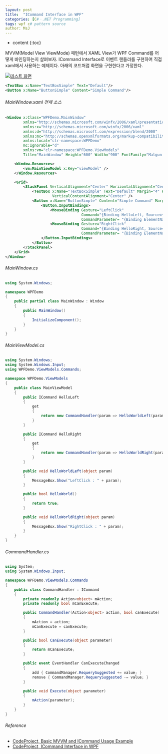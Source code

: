 ```yaml
---
layout: post
title:  "ICommand Interface in WPF"
categories: [C#ㆍ.NET Programming]
tags: wpf c# pattern source
author: MsJ
---
```


* content
{:toc}

MVVM(Model View ViewMode) 패턴에서 XAML View가 WPF Command를 어떻게 바인딩하는지 살펴보자. ICommand Interface로 이벤트 핸들러를 구현하여 직접 xaml에서 사용하는 예제이다. 아래의 코드처럼 화면을 구현한다고 가정한다.

[![테스트 화면](https://msjo.kr/img/2019-08-29-1.jpg)](https://msjo.kr/img/2019-08-29-1.jpg)

```xml
<TextBox x:Name="TextBoxSimple" Text="Default"/>
<Button x:Name="ButtonSimple" Content="Simple Command"/>
```





###### MainWindow.xaml 전체 소스

```xml
<Window x:Class="WPFDemo.MainWindow"
        xmlns="http://schemas.microsoft.com/winfx/2006/xaml/presentation"
        xmlns:x="http://schemas.microsoft.com/winfx/2006/xaml"
        xmlns:d="http://schemas.microsoft.com/expression/blend/2008"
        xmlns:mc="http://schemas.openxmlformats.org/markup-compatibility/2006"
        xmlns:local="clr-namespace:WPFDemo"
        mc:Ignorable="d"
        xmlns:vm="clr-namespace:WPFDemo.ViewModels"
        Title="MainWindow" Height="600" Width="900" FontFamily="Malgun Gothic" FontSize="12">

    <Window.Resources>
        <vm:MainViewModel x:Key="viewModel" />
    </Window.Resources>

    <Grid>
        <StackPanel VerticalAlignment="Center" HorizontalAlignment="Center">
            <TextBox x:Name="TextBoxSimple" Text="Default" Margin="4" Height="30" Width="200"
                     VerticalContentAlignment="Center" />
            <Button x:Name="ButtonSimple" Content="Simple Command" Margin="4" Height="30" Width="200">
                <Button.InputBindings>
                    <MouseBinding Gesture="LeftClick"
                                  Command="{Binding HelloLeft, Source={StaticResource viewModel}}"
                                  CommandParameter= "{Binding ElementName=TextBoxSimple, Path=Text}" />
                    <MouseBinding Gesture="RightClick"
                                  Command="{Binding HelloRight, Source={StaticResource viewModel}}"
                                  CommandParameter= "{Binding ElementName=TextBoxSimple, Path=Text}" />
                </Button.InputBindings>
            </Button>
        </StackPanel>
    </Grid>
</Window>
```

###### MainWindow.cs

```cs
using System.Windows;

namespace WPFDemo
{
    public partial class MainWindow : Window
    {
        public MainWindow()
        {
            InitializeComponent();
        }
    }
}
```

###### MainViewModel.cs

```cs
using System.Windows;
using System.Windows.Input;
using WPFDemo.ViewModels.Commands;

namespace WPFDemo.ViewModels
{
    public class MainViewModel
    {
        public ICommand HelloLeft
        {
            get
            {
                return new CommandHandler(param => HelloWorldLeft(param), HelloWorld());
            }
        }

        public ICommand HelloRight
        {
            get
            {
                return new CommandHandler(param => HelloWorldRight(param), true);
            }
        }

        public void HelloWorldLeft(object param)
        {
            MessageBox.Show("LeftClick : " + param);
        }

        public bool HelloWorld()
        {
            return true;
        }

        public void HelloWorldRight(object param)
        {
            MessageBox.Show("RightClick : " + param);
        }
    }
}
```

###### CommandHandler.cs

```cs
using System;
using System.Windows.Input;

namespace WPFDemo.ViewModels.Commands
{
    public class CommandHandler : ICommand
    {
        private readonly Action<object> mAction;
        private readonly bool mCanExecute;

        public CommandHandler(Action<object> action, bool canExecute)
        {
            mAction = action;
            mCanExecute = canExecute;
        }

        public bool CanExecute(object parameter)
        {
            return mCanExecute;
        }

        public event EventHandler CanExecuteChanged
        {
            add { CommandManager.RequerySuggested += value; }
            remove { CommandManager.RequerySuggested -= value; }
        }

        public void Execute(object parameter)
        {
            mAction(parameter);
        }
    }
}
```

###### Reference

* [CodeProject, Basic MVVM and ICommand Usage Example](https://www.codeproject.com/Tips/813345/Basic-MVVM-and-ICommand-Usage-Example)
* [CodeProject, ICommand Interface in WPF](https://www.codeproject.com/Articles/1052346/ICommand-Interface-in-WPF)
